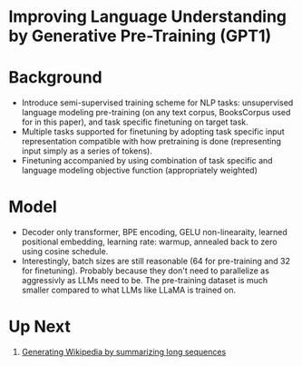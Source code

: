 # Improving Language Understanding by Generative Pre-Training (GPT1)

# Background
* Introduce semi-supervised training scheme for NLP tasks: unsupervised language modeling pre-training (on any text corpus, BooksCorpus used for in this paper), and task specific finetuning on target task.
* Multiple tasks supported for finetuning by adopting task specific input representation compatible with how pretraining is done (representing input simply as a series of tokens).
* Finetuning accompanied by using combination of task specific and language modeling objective function (appropriately weighted)

# Model
* Decoder only transformer, BPE encoding, GELU non-linearaity, learned positional embedding, learning rate: warmup, annealed back to zero using cosine schedule.
* Interestingly, batch sizes are still reasonable (64 for pre-training and 32 for finetuning). Probably because they don't need to parallelize as aggressivly as LLMs need to be. The pre-training dataset is much smaller compared to what LLMs like LLaMA is trained on.


# Up Next
1. [Generating Wikipedia by summarizing long sequences](https://arxiv.org/abs/1801.10198)